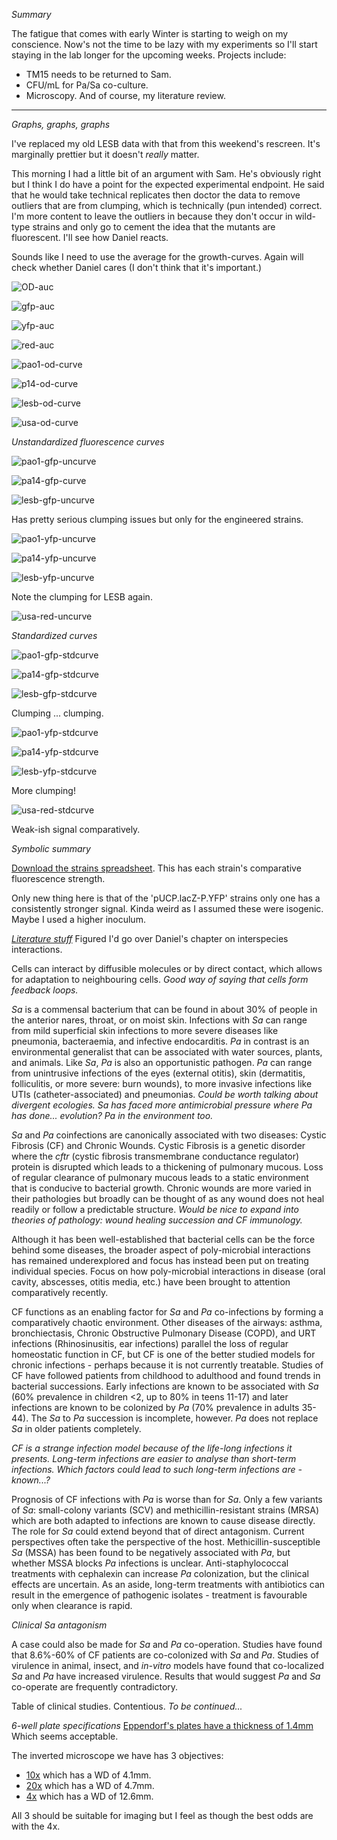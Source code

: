 *Summary*

The fatigue that comes with early Winter is starting to weigh on my conscience. Now's not the time to be lazy with my experiments so I'll start staying in the lab longer for the upcoming weeks.
Projects include:
- TM15 needs to be returned to Sam.
- CFU/mL for Pa/Sa co-culture.
- Microscopy.
And of course, my literature review.

---

*Graphs, graphs, graphs*

I've replaced my old LESB data with that from this weekend's rescreen. It's marginally prettier but it doesn't *really* matter.

This morning I had a little bit of an argument with Sam. He's obviously right but I think I do have a point for the expected experimental endpoint. He said that he would take technical replicates then doctor the data to remove outliers that are from clumping, which is technically (pun intended) correct. I'm more content to leave the outliers in because they don't occur in wild-type strains and only go to cement the idea that the mutants are fluorescent. I'll see how Daniel reacts.

Sounds like I need to use the average for the growth-curves. Again will check whether Daniel cares (I don't think that it's important.)


![OD-auc](https://github.com/marklemzin/marks-masters/raw/main/graphs/7.4%20re-reimage%20auc.curves/7.4%20re-reimage%20OD-auc.png)


![gfp-auc](https://github.com/marklemzin/marks-masters/raw/main/graphs/7.4%20re-reimage%20auc.curves/7.4%20re-reimage%20gfp-auc.png)


![yfp-auc](https://github.com/marklemzin/marks-masters/raw/main/graphs/7.4%20re-reimage%20auc.curves/7.4%20re-reimage%20yfp-auc.png)


![red-auc](https://github.com/marklemzin/marks-masters/raw/main/graphs/7.4%20re-reimage%20auc.curves/7.4%20re-reimage%20FarRed-auc.png)


![pao1-od-curve](https://github.com/marklemzin/marks-masters/raw/main/graphs/7.4%20re-reimage%20auc.curves/7.4%20re-reimage%20pao1-od-curve.png)


![p14-od-curve](https://github.com/marklemzin/marks-masters/raw/main/graphs/7.4%20re-reimage%20auc.curves/7.4%20re-reimage%20pa14-od-curve.png)


![lesb-od-curve](https://github.com/marklemzin/marks-masters/raw/main/graphs/7.4%20re-reimage%20auc.curves/7.4%20re-reimage%20lesb-od-curve.png)


![usa-od-curve](https://github.com/marklemzin/marks-masters/raw/main/graphs/7.4%20re-reimage%20auc.curves/7.4%20re-reimage%20usa-od-curve.png)


*Unstandardized fluorescence curves*

![pao1-gfp-uncurve](https://github.com/marklemzin/marks-masters/raw/main/graphs/7.4%20re-reimage%20auc.curves/7.4%20re-reimage%20pao1-gfp-uncurve.png)


![pa14-gfp-curve](https://github.com/marklemzin/marks-masters/raw/main/graphs/7.4%20re-reimage%20auc.curves/7.4%20re-reimage%20pa14-gfp-uncurve.png)


![lesb-gfp-uncurve](https://github.com/marklemzin/marks-masters/raw/main/graphs/7.4%20re-reimage%20auc.curves/7.4%20re-reimage%20lesb-gfp-uncurve.png)


Has pretty serious clumping issues but only for the engineered strains.


![pao1-yfp-uncurve](https://github.com/marklemzin/marks-masters/raw/main/graphs/7.4%20re-reimage%20auc.curves/7.4%20re-reimage%20pao1-yfp-uncurve.png)


![pa14-yfp-uncurve](https://github.com/marklemzin/marks-masters/raw/main/graphs/7.4%20re-reimage%20auc.curves/7.4%20re-reimage%20pa14-yfp-uncurve.png)


![lesb-yfp-uncurve](https://github.com/marklemzin/marks-masters/raw/main/graphs/7.4%20re-reimage%20auc.curves/7.4%20re-reimage%20lesb-yfp-uncurve.png)


Note the clumping for LESB again.


![usa-red-uncurve](https://github.com/marklemzin/marks-masters/raw/main/graphs/7.4%20re-reimage%20auc.curves/7.4%20re-reimage%20usa-red-uncurve.png)


*Standardized curves*

![pao1-gfp-stdcurve](https://github.com/marklemzin/marks-masters/raw/main/graphs/7.4%20re-reimage%20auc.curves/7.4%20re-reimage%20pao1-gfp-stdcurve.png)


![pa14-gfp-stdcurve](https://github.com/marklemzin/marks-masters/raw/main/graphs/7.4%20re-reimage%20auc.curves/7.4%20re-reimage%20pa14-gfp-stdcurve.png)


![lesb-gfp-stdcurve](https://github.com/marklemzin/marks-masters/raw/main/graphs/7.4%20re-reimage%20auc.curves/7.4%20re-reimage%20lesb58-gfp-stdcurve.png)


Clumping ... clumping.


![pao1-yfp-stdcurve](https://github.com/marklemzin/marks-masters/raw/main/graphs/7.4%20re-reimage%20auc.curves/7.4%20re-reimage%20pao1-yfp-stdcurve.png)


![pa14-yfp-stdcurve](https://github.com/marklemzin/marks-masters/raw/main/graphs/7.4%20re-reimage%20auc.curves/7.4%20re-reimage%20pa14-yfp-stdcurve.png)


![lesb-yfp-stdcurve](https://github.com/marklemzin/marks-masters/raw/main/graphs/7.4%20re-reimage%20auc.curves/7.4%20re-reimage%20lesb-yfp-stdcurve.png)


More clumping!


![usa-red-stdcurve](https://github.com/marklemzin/marks-masters/raw/main/graphs/7.4%20re-reimage%20auc.curves/7.4%20re-reimage%20usa-red-stdcurve.png)


Weak-ish signal comparatively.

*Symbolic summary*

[Download the strains spreadsheet](https://github.com/marklemzin/marks-masters/raw/main/experimental-setup/12.03%20strains-for-growth-curves.xlsx). This has each strain's comparative fluorescence strength.

Only new thing here is that of the 'pUCP.lacZ-P.YFP' strains only one has a consistently stronger signal. Kinda weird as I assumed these were isogenic. Maybe I used a higher inoculum.

*[Literature stuff](https://link.springer.com/chapter/10.1007/978-3-031-08491-1_15#Abs1)*
Figured I'd go over Daniel's chapter on interspecies interactions.

Cells can interact by diffusible molecules or by direct contact, which allows for adaptation to neighbouring cells.
*Good way of saying that cells form feedback loops.*

*Sa* is a commensal bacterium that can be found in about 30% of people in the anterior nares, throat, or on moist skin. Infections with *Sa* can range from mild superficial skin infections to more severe diseases like pneumonia, bacteraemia, and infective endocarditis.
*Pa* in contrast is an environmental generalist that can be associated with water sources, plants, and animals. Like *Sa*, *Pa* is also an opportunistic pathogen. *Pa* can range from unintrusive infections of the eyes (external otitis), skin (dermatitis, folliculitis, or more severe: burn wounds), to more invasive infections like UTIs (catheter-associated) and pneumonias.
*Could be worth talking about divergent ecologies. Sa has faced more antimicrobial pressure where Pa has done... evolution? Pa in the environment too.*

*Sa* and *Pa* coinfections are canonically associated with two diseases: Cystic Fibrosis (CF) and Chronic Wounds. Cystic Fibrosis is a genetic disorder where the *cftr* (cystic fibrosis transmembrane conductance regulator) protein is disrupted which leads to a thickening of pulmonary mucous. Loss of regular clearance of pulmonary mucous leads to a static environment that is conducive to bacterial growth.
Chronic wounds are more varied in their pathologies but broadly can be thought of as any wound does not heal readily or follow a predictable structure.
*Would be nice to expand into theories of pathology: wound healing succession and CF immunology.*

Although it has been well-established that bacterial cells can be the force behind some diseases, the broader aspect of poly-microbial interactions has remained underexplored and focus has instead been put on treating individual species. Focus on how poly-microbial interactions in disease (oral cavity, abscesses, otitis media, etc.) have been brought to attention comparatively recently.

CF functions as an enabling factor for *Sa* and *Pa* co-infections by forming a comparatively chaotic environment. Other diseases of the airways: asthma, bronchiectasis, Chronic Obstructive Pulmonary Disease (COPD), and URT infections (Rhinosinusitis, ear infections) parallel the loss of regular homeostatic function in CF, but CF is one of the better studied models for chronic infections - perhaps because it is not currently treatable. Studies of CF have followed patients from childhood to adulthood and found trends in bacterial successions. Early infections are known to be associated with *Sa* (60% prevalence in children <2, up to 80% in teens 11-17) and later infections are known to be colonized by *Pa* (70% prevalence in adults 35-44). The *Sa* to *Pa* succession is incomplete, however. *Pa* does not replace *Sa* in older patients completely.

*CF is a strange infection model because of the life-long infections it presents. Long-term infections are easier to analyse than short-term infections.*
*Which factors could lead to such long-term infections are - known...?*

Prognosis of CF infections with *Pa* is worse than for *Sa*. Only a few variants of *Sa*: small-colony variants (SCV) and methicillin-resistant strains (MRSA) which are both adapted to infections are known to cause disease directly. The role for *Sa* could extend beyond that of direct antagonism. Current perspectives often take the perspective of the host. Methicillin-susceptible *Sa* (MSSA) has been found to be negatively associated with *Pa*, but whether MSSA blocks *Pa* infections is unclear. Anti-staphylococcal treatments with cephalexin can increase *Pa* colonization, but the clinical effects are uncertain. As an aside, long-term treatments with antibiotics can result in the emergence of pathogenic isolates - treatment is favourable only when clearance is rapid.

*Clinical Sa antagonism*

A case could also be made for *Sa* and *Pa* co-operation. Studies have found that 8.6%-60% of CF patients are co-colonized with *Sa* and *Pa*. Studies of virulence in animal, insect, and *in-vitro* models have found that co-localized *Sa* and *Pa* have increased virulence. Results that would suggest *Pa* and *Sa* co-operate are frequently contradictory.

Table of clinical studies. Contentious.
*To be continued...*

*6-well plate specifications*
[Eppendorf's plates have a thickness of 1.4mm](https://www.eppendorf.com/product-media/doc/en/90656/Eppendorf_Consumables_Technical-data_Cell-Culture-Plate-6-Well.pdf)
Which seems acceptable.

The inverted microscope we have has 3 objectives:
- [10x](https://www.microscopeworld.com/p-1887-ccis-plan-phase-10x-microscope-objective-lens.aspx) which has a WD of 4.1mm.
- [20x](https://www.motic-microscope.com/p-1898-ccis-plan-phase-lwd-20x-inverted-microscope-objective-lens.aspx) which has a WD of 4.7mm.
- [4x](https://www.microscopeworld.com/p-1886-ccis-plan-phase-4x-microscope-objective-lens.aspx) which has a WD of 12.6mm.

All 3 should be suitable for imaging but I feel as though the best odds are with the 4x.

